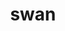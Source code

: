 ---
cc-type: bird
title: "swan"
hashtag: "swan"
emoji: "🦢"
tags:
  - bird
  - animal
type-of:
  - bird
---